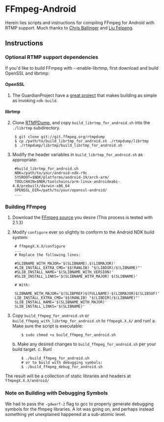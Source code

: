 # FFmpeg-Android
Herein lies scripts and instructions for compiling FFmpeg for Android with RTMP support. Much thanks to [Chris Ballinger](https://github.com/chrisballinger/) and [Liu Feipeng](http://www.roman10.net/how-to-build-ffmpeg-with-ndk-r9/).

## Instructions

### Optional RTMP support dependencies
If you'd like to build FFmpeg with --enable-librtmp, first download and build OpenSSL and librtmp:

#### OpenSSL
1. The GuardianProject have a [great project](https://github.com/guardianproject/openssl-android) that makes building as simple as invoking `ndk-build`.

#### librtmp
2. Clone [RTMPDump](http://rtmpdump.mplayerhq.hu/), and copy `build_librtmp_for_android.sh` into the `./librtmp` subdirectory.

        $ git clone git://git.ffmpeg.org/rtmpdump
        $ cp /path/to/build_librtmp_for_android.sh ./rtmpdump/librtmp
        $ ./rtmpdump/librtmp/build_librtmp_for_android.sh

3. Modify the header variables in `build_librtmp_for_android.sh` as appropriate:

        #build_librtmp_for_android.sh
        NDK=/path/to/your/android-ndk-r9c
 	    SYSROOT=$NDK/platforms/android-19/arch-arm/
	    TOOLCHAIN=$NDK/toolchains/arm-linux-androideabi-4.8/prebuilt/darwin-x86_64
	    OPENSSL_DIR=/path/to/your/openssl-android/
	    ...


### Building FFmpeg

1. Download the [FFmpeg source](http://www.ffmpeg.org/download.html) you desire (This process is tested with 2.1.3)

      
2. Modify `configure` ever so slightly to conform to the Android NDK build system:
      
        # ffmpegX.X.X/configure
        ...
   		# Replace the following lines:
   		
		#SLIBNAME_WITH_MAJOR='$(SLIBNAME).$(LIBMAJOR)'
		#LIB_INSTALL_EXTRA_CMD='$$(RANLIB) "$(LIBDIR)/$(LIBNAME)"'
		#SLIB_INSTALL_NAME='$(SLIBNAME_WITH_VERSION)'
		#SLIB_INSTALL_LINKS='$(SLIBNAME_WITH_MAJOR) $(SLIBNAME)'
		
		# With: 
		
		SLIBNAME_WITH_MAJOR='$(SLIBPREF)$(FULLNAME)-$(LIBMAJOR)$(SLIBSUF)'
		LIB_INSTALL_EXTRA_CMD='$$(RANLIB) "$(LIBDIR)/$(LIBNAME)"'
		SLIB_INSTALL_NAME='$(SLIBNAME_WITH_MAJOR)'
		SLIB_INSTALL_LINKS='$(SLIBNAME)'
		
 3. Copy `build_ffmpeg_for_android.sh` or `build_ffmpeg_with_librtmp_for_android.sh` to `ffmpegX.X.X/` and run!
    a. Make sure the script is executable:
    
    		$ sudo chmod +x build_ffmpeg_for_android.sh    
    		
    b. Make any desired changes to `build_ffmpeg_for_android.sh` per your build target.	
    c. Run!
    
    		$ ./build_ffmpeg_for_android.sh	
    		# or to build with debugging symbols:
    		$ ./build_ffmpeg_debug_for_android.sh
    		
    		
The result will be a collection of static libraries and headers at `ffmpegX.X.X/android/`

### Note on Building with Debugging Symbols

We had to pass the `-gdwarf-2` flag to gcc to properly generate debugging symbols for the ffmpeg libraries. A lot was going on, and perhaps instead something yet unexplained happened at a sub-atomic level.  
